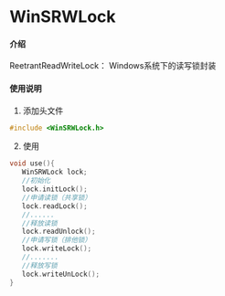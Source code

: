 # WinSRWLock

#### 介绍

ReetrantReadWriteLock：
Windows系统下的读写锁封装

#### 使用说明

1.  添加头文件
```cpp
#include <WinSRWLock.h>
```

2.  使用
```cpp
void use(){
   WinSRWLock lock;
   //初始化
   lock.initLock();
   //申请读锁（共享锁）
   lock.readLock();
   //......
   //释放读锁
   lock.readUnlock();
   //申请写锁（排他锁）
   lock.writeLock();
   //.......
   //释放写锁
   lock.writeUnLock();
}
```




